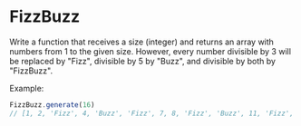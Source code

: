 # FizzBuzz

Write a function that receives a size (integer) and returns an array with numbers from 1 to the given size. However, every number divisible by 3 will be replaced by "Fizz", divisible by 5 by "Buzz", and divisible by both by "FizzBuzz".

Example:

```js
FizzBuzz.generate(16)
// [1, 2, 'Fizz', 4, 'Buzz', 'Fizz', 7, 8, 'Fizz', 'Buzz', 11, 'Fizz', 13, 14, 'FizzBuzz', 16]
```

